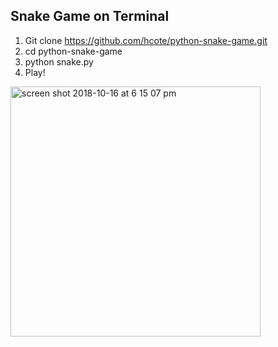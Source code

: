 ## Snake Game on Terminal
1. Git clone https://github.com/hcote/python-snake-game.git
2. cd python-snake-game
3. python snake.py
4. Play!

<img width="400" alt="screen shot 2018-10-16 at 6 15 07 pm" src="https://user-images.githubusercontent.com/34493689/47056096-9a979300-d16f-11e8-9d3e-77176fb16a5f.png">
